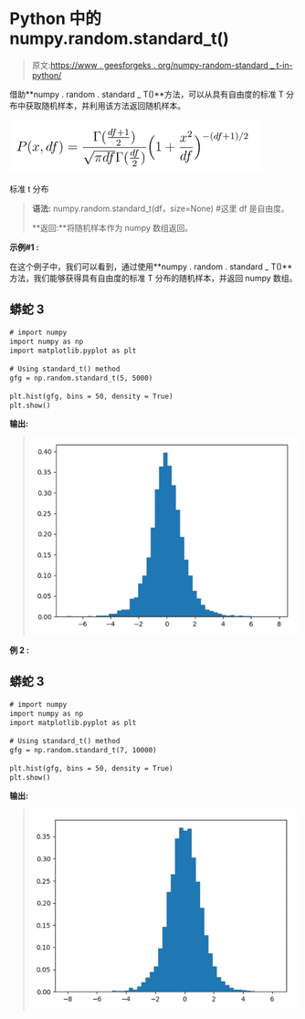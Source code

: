 # Python 中的 numpy.random.standard_t()

> 原文:[https://www . geesforgeks . org/numpy-random-standard _ t-in-python/](https://www.geeksforgeeks.org/numpy-random-standard_t-in-python/)

借助**numpy . random . standard _ T()**方法，可以从具有自由度的标准 T 分布中获取随机样本，并利用该方法返回随机样本。

![](img/8dd687dcdfbb67ec5b082df30c2ae222.png)

标准 t 分布

> **语法:** numpy.random.standard_t(df，size=None) #这里 df 是自由度。
> 
> **返回:**将随机样本作为 numpy 数组返回。

**示例#1 :**

在这个例子中，我们可以看到，通过使用**numpy . random . standard _ T()**方法，我们能够获得具有自由度的标准 T 分布的随机样本，并返回 numpy 数组。

## 蟒蛇 3

```
# import numpy
import numpy as np
import matplotlib.pyplot as plt

# Using standard_t() method
gfg = np.random.standard_t(5, 5000)

plt.hist(gfg, bins = 50, density = True)
plt.show()
```

**输出:**

> ![](img/b5ab0c9d8a0c23081cca17d8bd5564e3.png)

**例 2 :**

## 蟒蛇 3

```
# import numpy
import numpy as np
import matplotlib.pyplot as plt

# Using standard_t() method
gfg = np.random.standard_t(7, 10000)

plt.hist(gfg, bins = 50, density = True)
plt.show()
```

**输出:**

> ![](img/7dfe38c328e798df071d898250d5fa39.png)